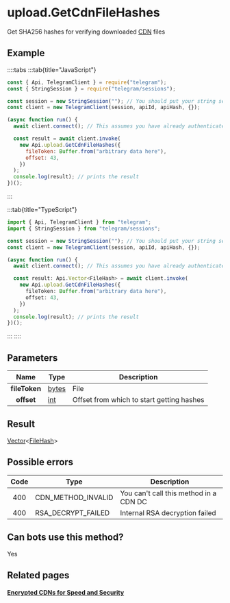 # upload.GetCdnFileHashes

Get SHA256 hashes for verifying downloaded [CDN](https://core.telegram.org/cdn) files

## Example

::::tabs
:::tab{title="JavaScript"}

```js
const { Api, TelegramClient } = require("telegram");
const { StringSession } = require("telegram/sessions");

const session = new StringSession(""); // You should put your string session here
const client = new TelegramClient(session, apiId, apiHash, {});

(async function run() {
  await client.connect(); // This assumes you have already authenticated with .start()

  const result = await client.invoke(
    new Api.upload.GetCdnFileHashes({
      fileToken: Buffer.from("arbitrary data here"),
      offset: 43,
    })
  );
  console.log(result); // prints the result
})();
```

:::

:::tab{title="TypeScript"}

```ts
import { Api, TelegramClient } from "telegram";
import { StringSession } from "telegram/sessions";

const session = new StringSession(""); // You should put your string session here
const client = new TelegramClient(session, apiId, apiHash, {});

(async function run() {
  await client.connect(); // This assumes you have already authenticated with .start()

  const result: Api.Vector<FileHash> = await client.invoke(
    new Api.upload.GetCdnFileHashes({
      fileToken: Buffer.from("arbitrary data here"),
      offset: 43,
    })
  );
  console.log(result); // prints the result
})();
```

:::
::::

## Parameters

|     Name      | Type                                          | Description                               |
| :-----------: | --------------------------------------------- | ----------------------------------------- |
| **fileToken** | [bytes](https://core.telegram.org/type/bytes) | File                                      |
|  **offset**   | [int](https://core.telegram.org/type/int)     | Offset from which to start getting hashes |

## Result

[Vector](https://core.telegram.org/type/Vector%20t)<[FileHash](https://core.telegram.org/type/FileHash)>

## Possible errors

| Code | Type               | Description                            |
| :--: | ------------------ | -------------------------------------- |
| 400  | CDN_METHOD_INVALID | You can't call this method in a CDN DC |
| 400  | RSA_DECRYPT_FAILED | Internal RSA decryption failed         |

## Can bots use this method?

Yes

## Related pages

#### [Encrypted CDNs for Speed and Security](https://core.telegram.org/cdn)
